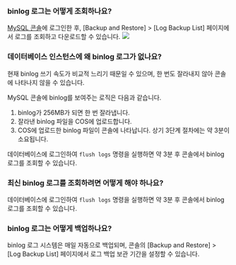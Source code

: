 ### binlog 로그는 어떻게 조회하나요?
[MySQL 콘솔](https://console.cloud.tencent.com/cdb)에 로그인한 후, [Backup and Restore] > [Log Backup List] 페이지에서 로그를 조회하고 다운로드할 수 있습니다.
![](https://main.qcloudimg.com/raw/b411a99afeae2858ae578696ad9d66af.png)

### 데이터베이스 인스턴스에 왜 binlog 로그가 없나요?
현재 binlog 쓰기 속도가 비교적 느리기 때문일 수 있으며, 한 번도 잘라내지 않아 콘솔에 나타나지 않을 수 있습니다.

MySQL 콘솔에 binlog를 보여주는 로직은 다음과 같습니다.
1. binlog가 256MB가 되면 한 번 잘라냅니다.
2. 잘라낸 binlog 파일을 COS에 업로드합니다.
3. COS에 업로드한 binlog 파일이 콘솔에 나타납니다.
상기 3단계 절차에는 약 3분이 소요됩니다.

데이터베이스에 로그인하여 `flush logs` 명령을 실행하면 약 3분 후 콘솔에서 binlog 로그를 조회할 수 있습니다.

### 최신 binlog 로그를 조회하려면 어떻게 해야 하나요?
데이터베이스에 로그인하여 `flush logs` 명령을 실행하면 약 3분 후 콘솔에서 binlog 로그를 조회할 수 있습니다.

### binlog 로그는 어떻게 백업하나요? 
binlog 로그 시스템은 매일 자동으로 백업되며, 콘솔의 [Backup and Restore] > [Log Backup List] 페이지에서 로그 백업 보관 기간을 설정할 수 있습니다.


